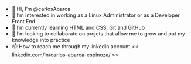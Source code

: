 - 👋 Hi, I’m @carlosAbarca
- 👀 I’m interested in working as a Linux Administrator or as a Developer Front End
- 🌱 I’m currently learning HTML and CSS, Git and GitHub
- 💞️ I’m looking to collaborate on projets that allow me to grow and put my knowledge into practice
- 📫 How to reach me through my linkedin account  << linkedin.com/in/carlos-abarca-espinoza/ >>

<!---
abarcaEs3/abarcaEs3 is a ✨ special ✨ repository because its `README.md` (this file) appears on your GitHub profile.
You can click the Preview link to take a look at your changes.
--->
